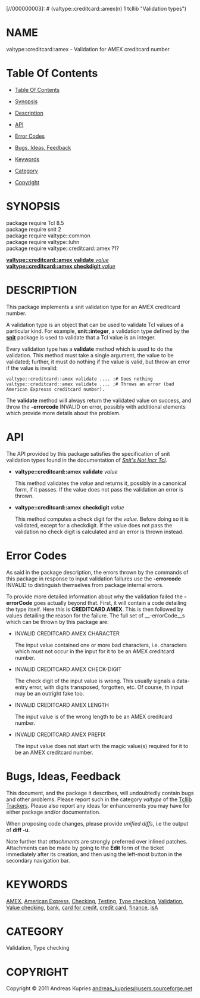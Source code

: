 
[//000000001]: # (valtype::creditcard::amex - Validation types)
[//000000002]: # (Generated from file 'vtype.inc' by tcllib/doctools with format 'markdown')
[//000000003]: # (valtype::creditcard::amex(n) 1 tcllib "Validation types")

# NAME

valtype::creditcard::amex - Validation for AMEX creditcard number

# <a name='toc'></a>Table Of Contents

  -  [Table Of Contents](#toc)

  -  [Synopsis](#synopsis)

  -  [Description](#section1)

  -  [API](#section2)

  -  [Error Codes](#section3)

  -  [Bugs, Ideas, Feedback](#section4)

  -  [Keywords](#keywords)

  -  [Category](#category)

  -  [Copyright](#copyright)

# <a name='synopsis'></a>SYNOPSIS

package require Tcl 8.5  
package require snit 2  
package require valtype::common  
package require valtype::luhn  
package require valtype::creditcard::amex ?1?  

[__valtype::creditcard::amex__ __validate__ *value*](#1)  
[__valtype::creditcard::amex__ __checkdigit__ *value*](#2)  

# <a name='description'></a>DESCRIPTION

This package implements a snit validation type for an AMEX creditcard number.

A validation type is an object that can be used to validate Tcl values of a
particular kind. For example, __snit::integer__, a validation type defined by
the __[snit](../snit/snit.md)__ package is used to validate that a Tcl value is
an integer.

Every validation type has a __validate__ method which is used to do the
validation. This method must take a single argument, the value to be validated;
further, it must do nothing if the value is valid, but throw an error if the
value is invalid:

    valtype::creditcard::amex validate .... ;# Does nothing
    valtype::creditcard::amex validate .... ;# Throws an error (bad American Expresss creditcard number).

The __validate__ method will always return the validated value on success, and
throw the __-errorcode__ INVALID on error, possibly with additional elements
which provide more details about the problem.

# <a name='section2'></a>API

The API provided by this package satisfies the specification of snit validation
types found in the documentation of *[Snit's Not Incr Tcl](../snit/snit.md)*.

  - <a name='1'></a>__valtype::creditcard::amex__ __validate__ *value*

    This method validates the *value* and returns it, possibly in a canonical
    form, if it passes. If the value does not pass the validation an error is
    thrown.

  - <a name='2'></a>__valtype::creditcard::amex__ __checkdigit__ *value*

    This method computes a check digit for the *value*. Before doing so it is
    validated, except for a checkdigit. If the value does not pass the
    validation no check digit is calculated and an error is thrown instead.

# <a name='section3'></a>Error Codes

As said in the package description, the errors thrown by the commands of this
package in response to input validation failures use the __-errorcode__ INVALID
to distinguish themselves from package internal errors.

To provide more detailed information about why the validation failed the
__-errorCode__ goes actually beyond that. First, it will contain a code
detailing the type itself. Here this is __CREDITCARD AMEX__. This is then
followed by values detailing the reason for the failure. The full set of
__-errorCode__s which can be thrown by this package are:

  - INVALID CREDITCARD AMEX CHARACTER

    The input value contained one or more bad characters, i.e. characters which
    must not occur in the input for it to be an AMEX creditcard number.

  - INVALID CREDITCARD AMEX CHECK-DIGIT

    The check digit of the input value is wrong. This usually signals a
    data-entry error, with digits transposed, forgotten, etc. Of course, th
    input may be an outright fake too.

  - INVALID CREDITCARD AMEX LENGTH

    The input value is of the wrong length to be an AMEX creditcard number.

  - INVALID CREDITCARD AMEX PREFIX

    The input value does not start with the magic value(s) required for it to be
    an AMEX creditcard number.

# <a name='section4'></a>Bugs, Ideas, Feedback

This document, and the package it describes, will undoubtedly contain bugs and
other problems. Please report such in the category *valtype* of the [Tcllib
Trackers](http://core.tcl.tk/tcllib/reportlist). Please also report any ideas
for enhancements you may have for either package and/or documentation.

When proposing code changes, please provide *unified diffs*, i.e the output of
__diff -u__.

Note further that *attachments* are strongly preferred over inlined patches.
Attachments can be made by going to the __Edit__ form of the ticket immediately
after its creation, and then using the left-most button in the secondary
navigation bar.

# <a name='keywords'></a>KEYWORDS

[AMEX](../../../../index.md#amex), [American
Express](../../../../index.md#american_express),
[Checking](../../../../index.md#checking),
[Testing](../../../../index.md#testing), [Type
checking](../../../../index.md#type_checking),
[Validation](../../../../index.md#validation), [Value
checking](../../../../index.md#value_checking),
[bank](../../../../index.md#bank), [card for
credit](../../../../index.md#card_for_credit), [credit
card](../../../../index.md#credit_card),
[finance](../../../../index.md#finance), [isA](../../../../index.md#isa)

# <a name='category'></a>CATEGORY

Validation, Type checking

# <a name='copyright'></a>COPYRIGHT

Copyright &copy; 2011 Andreas Kupries <andreas_kupries@users.sourceforge.net>
